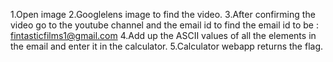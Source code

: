 1.Open image
2.Googlelens image to find the video.
3.After confirming the video go to the youtube channel and the email id to find the email id to be : fintasticfilms1@gmail.com
4.Add up the ASCII values of all the elements in the email and enter it in the calculator.
5.Calculator webapp returns the flag.
